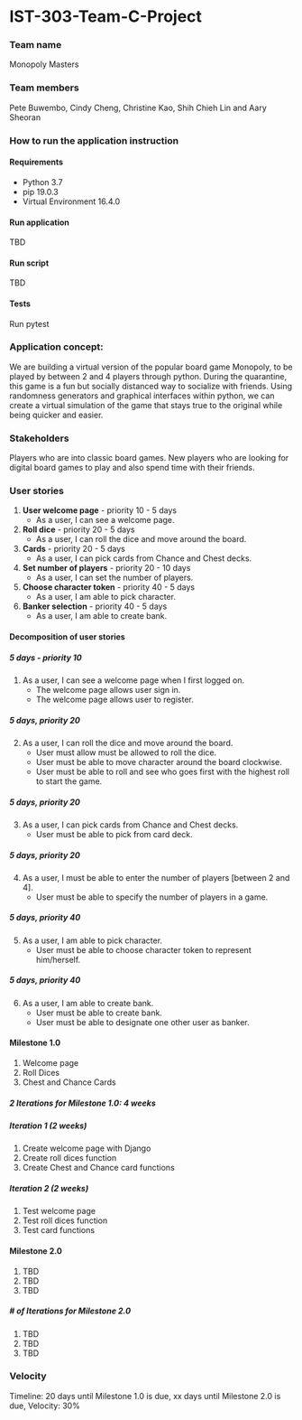 # **IST-303-Team-C-Project**

### Team name
Monopoly Masters

### Team members
Pete Buwembo, Cindy Cheng, Christine Kao, Shih Chieh Lin and Aary Sheoran

### How to run the application instruction
#### Requirements
* Python 3.7
* pip 19.0.3
* Virtual Environment 16.4.0

#### Run application
TBD

#### Run script
TBD

#### Tests
Run pytest

### Application concept:
We are building a virtual version of the popular board game Monopoly, to be played by between 2 and 4 players through python. During the quarantine, this game is a fun but socially distanced way to socialize with friends. Using randomness generators and graphical interfaces within python, we can create a virtual simulation of the game that stays true to the original while being quicker and easier.

### Stakeholders
Players who are into classic board games. New players who are looking for digital board games to play and also spend time with their friends.

### User stories
1. **User welcome page** - priority 10 - 5 days
   - As a user, I can see a welcome page.
2. **Roll dice** - priority 20 - 5 days
   - As a user, I can roll the dice and move around the board.
3. **Cards** - priority 20 - 5 days 
   - As a user, I can pick cards from Chance and Chest decks. 
4. **Set number of players** - priority 20 - 10 days
   - As a user, I can set the number of players.
5. **Choose character token** - priority 40 - 5 days
   - As a user, I am able to pick character.
6. **Banker selection** - priority 40 - 5 days
   - As a user, I am able to create bank.

#### Decomposition of user stories
##### 5 days - priority 10
1. As a user, I can see a welcome page when I first logged on.  
   - The welcome page allows user sign in.
   - The welcome page allows user to register. 

##### 5 days, priority 20
2. As a user, I can roll the dice and move around the board. 
   - User must allow must be allowed to roll the dice.
   - User must be able to move character around the board clockwise.
   - User must be able to roll and see who goes first with the highest roll to start the game.

##### 5 days, priority 20
3. As a user, I can pick cards from Chance and Chest decks.
   - User must be able to pick from card deck.  

##### 5 days, priority 20
4. As a user, I must be able to enter the number of players [between 2 and 4].
   - User must be able to specify the number of players in a game. 

##### 5 days, priority 40
5. As a user, I am able to pick character. 
   - User must be able to choose character token to represent him/herself.

##### 5 days, priority 40
6. As a user, I am able to create bank.
   - User must be able to create bank.
   - User must be able to designate one other user as banker. 


#### Milestone 1.0
1. Welcome page 
2. Roll Dices
3. Chest and Chance Cards 

##### 2 Iterations for Milestone 1.0: 4 weeks 
##### Iteration 1 (2 weeks)
1. Create welcome page with Django
2. Create roll dices function 
3. Create Chest and Chance card functions 

##### Iteration 2 (2 weeks)
1. Test welcome page
2. Test roll dices function
3. Test card functions 

#### Milestone 2.0
1. TBD
2. TBD
3. TBD

##### # of Iterations for Milestone 2.0
1. TBD
2. TBD
3. TBD

### Velocity
Timeline: 20 days until Milestone 1.0 is due, xx days until Milestone 2.0 is due, 
Velocity: 30%
